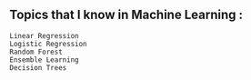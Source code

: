 ## Topics that I know in Machine Learning :
```
Linear Regression
Logistic Regression
Random Forest
Ensemble Learning
Decision Trees
```
